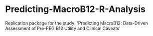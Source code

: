 # Predicting-MacroB12-R-Analysis
Replication package for the study: 'Predicting MacroB12: Data-Driven Assessment of Pre-PEG B12 Utility and Clinical Caveats'
